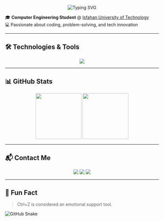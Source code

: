 
<p align="center">
  <img src="https://readme-typing-svg.herokuapp.com?font=Fira+Code&duration=2500&pause=1000&color=e52b50¢er=true&vCenter=true&width=440&lines=Hi,+welcome+to+my+GitHub!👋;Learning+tech+bit+by+bit;Let’s+connect+and+code!" alt="Typing SVG" />
</p>

🎓 **Computer Engineering Student** @ [Isfahan University of Technology](https://english.iut.ac.ir/)  
💻 Passionate about coding, problem-solving, and tech innovation  

---

## 🛠️ Technologies & Tools
<p align="center">
  <img src="https://skillicons.dev/icons?i=c,cpp,python,docker,qt,postgres,git" />
</p>

---

## 📊 GitHub Stats
<p align="center">
  <img src="https://github-readme-stats.vercel.app/api?username=Mahrokh-M&show_icons=true&theme=radical" height="150"/>
  <img src="https://github-readme-stats.vercel.app/api/top-langs/?username=Mahrokh-M&layout=compact&theme=radical" height="150"/>
</p>

---

## 📬 Contact Me
<p align="center">
  <a href="https://t.me/mahrokh44"><img src="https://img.shields.io/badge/Telegram-2CA5E0?style=for-the-badge&logo=telegram&logoColor=white"/></a>
  <a href="mailto:mahrokhmousavii44@gmail.com"><img src="https://img.shields.io/badge/Email-D14836?style=for-the-badge&logo=gmail&logoColor=white"/></a>
  <a href="https://www.linkedin.com/in/mahrokh-mousavi-05323a213"><img src="https://img.shields.io/badge/LinkedIn-0A66C2?style=for-the-badge&logo=linkedin&logoColor=white"/></a>
</p>

---

## 🎯 Fun Fact
> Ctrl+Z is considered an emotional support tool.

![GitHub Snake](https://mahrokh-m.github.io/Mahrokh-M/docker/github-contribution-grid-snake-dark.svg)




